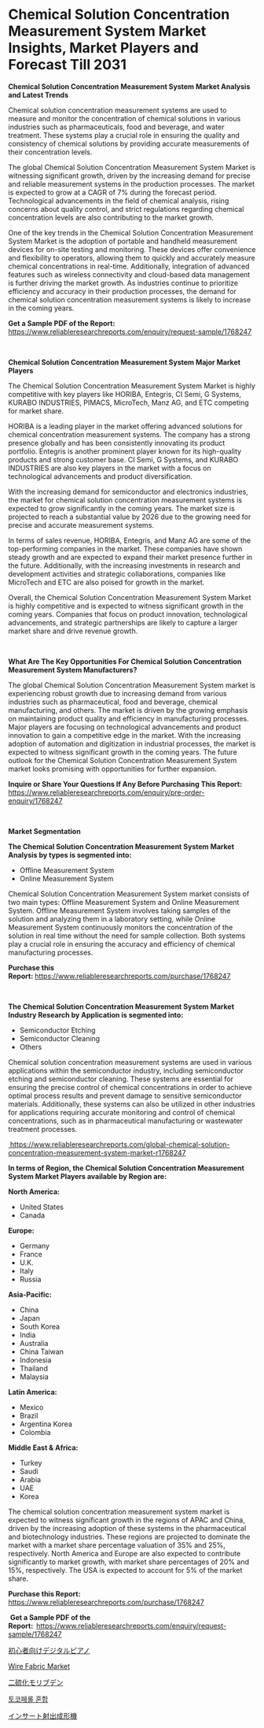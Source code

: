 <p><h1>Chemical Solution Concentration Measurement System Market Insights, Market Players and Forecast Till 2031</h1></p><p><strong>Chemical Solution Concentration Measurement System Market Analysis and Latest Trends</strong></p>
<p><p>Chemical solution concentration measurement systems are used to measure and monitor the concentration of chemical solutions in various industries such as pharmaceuticals, food and beverage, and water treatment. These systems play a crucial role in ensuring the quality and consistency of chemical solutions by providing accurate measurements of their concentration levels.</p><p>The global Chemical Solution Concentration Measurement System Market is witnessing significant growth, driven by the increasing demand for precise and reliable measurement systems in the production processes. The market is expected to grow at a CAGR of 7% during the forecast period. Technological advancements in the field of chemical analysis, rising concerns about quality control, and strict regulations regarding chemical concentration levels are also contributing to the market growth.</p><p>One of the key trends in the Chemical Solution Concentration Measurement System Market is the adoption of portable and handheld measurement devices for on-site testing and monitoring. These devices offer convenience and flexibility to operators, allowing them to quickly and accurately measure chemical concentrations in real-time. Additionally, integration of advanced features such as wireless connectivity and cloud-based data management is further driving the market growth. As industries continue to prioritize efficiency and accuracy in their production processes, the demand for chemical solution concentration measurement systems is likely to increase in the coming years.</p></p>
<p><strong>Get a Sample PDF of the Report:&nbsp;</strong> <a href="https://www.reliableresearchreports.com/enquiry/request-sample/1768247">https://www.reliableresearchreports.com/enquiry/request-sample/1768247</a></p>
<p>&nbsp;</p>
<p><strong>Chemical Solution Concentration Measurement System Major Market Players</strong></p>
<p><p>The Chemical Solution Concentration Measurement System Market is highly competitive with key players like HORIBA, Entegris, CI Semi, G Systems, KURABO INDUSTRIES, PIMACS, MicroTech, Manz AG, and ETC competing for market share. </p><p>HORIBA is a leading player in the market offering advanced solutions for chemical concentration measurement systems. The company has a strong presence globally and has been consistently innovating its product portfolio. Entegris is another prominent player known for its high-quality products and strong customer base. CI Semi, G Systems, and KURABO INDUSTRIES are also key players in the market with a focus on technological advancements and product diversification.</p><p>With the increasing demand for semiconductor and electronics industries, the market for chemical solution concentration measurement systems is expected to grow significantly in the coming years. The market size is projected to reach a substantial value by 2026 due to the growing need for precise and accurate measurement systems.</p><p>In terms of sales revenue, HORIBA, Entegris, and Manz AG are some of the top-performing companies in the market. These companies have shown steady growth and are expected to expand their market presence further in the future. Additionally, with the increasing investments in research and development activities and strategic collaborations, companies like MicroTech and ETC are also poised for growth in the market.</p><p>Overall, the Chemical Solution Concentration Measurement System Market is highly competitive and is expected to witness significant growth in the coming years. Companies that focus on product innovation, technological advancements, and strategic partnerships are likely to capture a larger market share and drive revenue growth.</p></p>
<p>&nbsp;</p>
<p><strong>What Are The Key Opportunities For Chemical Solution Concentration Measurement System Manufacturers?</strong></p>
<p><p>The global Chemical Solution Concentration Measurement System market is experiencing robust growth due to increasing demand from various industries such as pharmaceutical, food and beverage, chemical manufacturing, and others. The market is driven by the growing emphasis on maintaining product quality and efficiency in manufacturing processes. Major players are focusing on technological advancements and product innovation to gain a competitive edge in the market. With the increasing adoption of automation and digitization in industrial processes, the market is expected to witness significant growth in the coming years. The future outlook for the Chemical Solution Concentration Measurement System market looks promising with opportunities for further expansion.</p></p>
<p><strong>Inquire or Share Your Questions If Any Before Purchasing This Report:</strong> <a href="https://www.reliableresearchreports.com/enquiry/pre-order-enquiry/1768247">https://www.reliableresearchreports.com/enquiry/pre-order-enquiry/1768247</a></p>
<p>&nbsp;</p>
<p><strong>Market Segmentation</strong></p>
<p><strong>The Chemical Solution Concentration Measurement System Market Analysis by types is segmented into:</strong></p>
<p><ul><li>Offline Measurement System</li><li>Online Measurement System</li></ul></p>
<p><p>Chemical Solution Concentration Measurement System market consists of two main types: Offline Measurement System and Online Measurement System. Offline Measurement System involves taking samples of the solution and analyzing them in a laboratory setting, while Online Measurement System continuously monitors the concentration of the solution in real time without the need for sample collection. Both systems play a crucial role in ensuring the accuracy and efficiency of chemical manufacturing processes.</p></p>
<p><strong>Purchase this Report:&nbsp;</strong><a href="https://www.reliableresearchreports.com/purchase/1768247">https://www.reliableresearchreports.com/purchase/1768247</a></p>
<p>&nbsp;</p>
<p><strong>The Chemical Solution Concentration Measurement System Market Industry Research by Application is segmented into:</strong></p>
<p><ul><li>Semiconductor Etching</li><li>Semiconductor Cleaning</li><li>Others</li></ul></p>
<p><p>Chemical solution concentration measurement systems are used in various applications within the semiconductor industry, including semiconductor etching and semiconductor cleaning. These systems are essential for ensuring the precise control of chemical concentrations in order to achieve optimal process results and prevent damage to sensitive semiconductor materials. Additionally, these systems can also be utilized in other industries for applications requiring accurate monitoring and control of chemical concentrations, such as in pharmaceutical manufacturing or wastewater treatment processes.</p></p>
<p><a href="https://www.reliableresearchreports.com/global-chemical-solution-concentration-measurement-system-market-r1768247">&nbsp;https://www.reliableresearchreports.com/global-chemical-solution-concentration-measurement-system-market-r1768247</a></p>
<p><strong>In terms of Region, the Chemical Solution Concentration Measurement System Market Players available by Region are:</strong></p>
<p>
    <p> <strong> North America: </strong>
        <ul>
            <li>United States</li>
            <li>Canada</li>
        </ul>
        </p> 
    <p> <strong> Europe: </strong>
        <ul>
            <li>Germany</li>
            <li>France</li>
            <li>U.K.</li>
            <li>Italy</li>
            <li>Russia</li>
        </ul>
        </p> 
    <p> <strong> Asia-Pacific: </strong>
        <ul>
            <li>China</li>
            <li>Japan</li>
            <li>South Korea</li>
            <li>India</li>
            <li>Australia</li>
            <li>China Taiwan</li>
            <li>Indonesia</li>
            <li>Thailand</li>
            <li>Malaysia</li>
        </ul>
        </p> 
    <p> <strong> Latin America: </strong>
        <ul>
            <li>Mexico</li>
            <li>Brazil</li>
            <li>Argentina Korea</li>
            <li>Colombia</li>
        </ul>
        </p> 
    <p> <strong> Middle East & Africa: </strong>
        <ul>
            <li>Turkey</li>
            <li>Saudi</li>
            <li>Arabia</li>
            <li>UAE</li>
            <li>Korea</li>
        </ul>
    </p>
    </p>
<p><p>The chemical solution concentration measurement system market is expected to witness significant growth in the regions of APAC and China, driven by the increasing adoption of these systems in the pharmaceutical and biotechnology industries. These regions are projected to dominate the market with a market share percentage valuation of 35% and 25%, respectively. North America and Europe are also expected to contribute significantly to market growth, with market share percentages of 20% and 15%, respectively. The USA is expected to account for 5% of the market share.</p></p>
<p><strong>Purchase this Report: </strong><a href="https://www.reliableresearchreports.com/purchase/1768247">https://www.reliableresearchreports.com/purchase/1768247</a></p>
<p>&nbsp;<strong>Get a Sample PDF of the Report:&nbsp;&nbsp;</strong><a href="https://www.reliableresearchreports.com/enquiry/request-sample/1768247">https://www.reliableresearchreports.com/enquiry/request-sample/1768247</a></p>
<p><strong></strong></p>
<p><p><a href="https://medium.com/@jaremington56/%E5%88%9D%E5%BF%83%E8%80%85%E5%90%91%E3%81%91%E3%81%AE%E3%83%87%E3%82%B8%E3%82%BF%E3%83%AB%E3%83%94%E3%82%A2%E3%83%8E%E5%B8%82%E5%A0%B4%E5%B1%95%E6%9C%9B-%E6%A5%AD%E7%95%8C%E6%A6%82%E8%A6%81%E3%81%A8%E4%BA%88%E6%B8%AC-2024%E5%B9%B4%E3%81%8B%E3%82%892031%E5%B9%B4-ab3f657ae51d">初心者向けデジタルピアノ</a></p><p><a href="https://issuu.com/reportprime-2/docs/wire-fabric-market-size-2030.pptx">Wire Fabric Market</a></p><p><a href="https://github.com/LeanneBruen2023/Market-Research-Report-List-1/blob/main/678363140361.md">二硫化モリブデン</a></p><p><a href="https://medium.com/@kennayundt/%ED%98%BC%ED%95%A9-%ED%86%A0%EC%BD%94%ED%8E%98%EB%A1%A4-%EC%8B%9C%EC%9E%A5-%EB%8F%99%ED%96%A5-%EB%B0%8F-%EC%8B%9C%EC%9E%A5-%EB%B6%84%EC%84%9D%EC%9D%80-2024-2031%EB%85%84%EA%B9%8C%EC%A7%80-%EC%98%88%EC%B8%A1%EB%90%98%EC%97%88%EC%8A%B5%EB%8B%88%EB%8B%A4-34cdf345d1f7">토코페롤 혼합</a></p><p><a href="https://medium.com/@rexkhler2023/%E3%83%87%E3%82%B3%E3%83%BC%E3%83%87%E3%82%A3%E3%83%B3%E3%82%B0%E6%8C%BF%E5%85%A5%E5%B0%84%E5%87%BA%E6%88%90%E5%BD%A2%E6%A9%9F%E5%B8%82%E5%A0%B4%E3%81%AE%E3%83%A1%E3%83%88%E3%83%AA%E3%82%AF%E3%82%B9-%E5%B8%82%E5%A0%B4%E3%82%B7%E3%82%A7%E3%82%A2-%E3%83%88%E3%83%AC%E3%83%B3%E3%83%89-%E3%81%8A%E3%82%88%E3%81%B3%E6%88%90%E9%95%B7%E3%83%91%E3%82%BF%E3%83%BC%E3%83%B3-b818ea69bd85">インサート射出成形機</a></p></p>